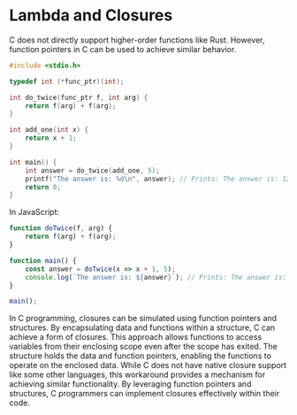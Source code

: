 # Lambda and Closures
C does not directly support higher-order functions like Rust. However, function pointers in C can be used to achieve similar behavior. 

```c
#include <stdio.h>

typedef int (*func_ptr)(int);

int do_twice(func_ptr f, int arg) {
    return f(arg) + f(arg);
}

int add_one(int x) {
    return x + 1;
}

int main() {
    int answer = do_twice(add_one, 5);
    printf("The answer is: %d\n", answer); // Prints: The answer is: 12
    return 0;
}
```

In JavaScript:

```js
function doTwice(f, arg) {
    return f(arg) + f(arg);
}

function main() {
    const answer = doTwice(x => x + 1, 5);
    console.log(`The answer is: ${answer}`); // Prints: The answer is: 12
}

main();

```

In C programming, closures can be simulated using function pointers and structures. By encapsulating data and functions within a structure, C can achieve a form of closures. This approach allows functions to access variables from their enclosing scope even after the scope has exited. The structure holds the data and function pointers, enabling the functions to operate on the enclosed data. While C does not have native closure support like some other languages, this workaround provides a mechanism for achieving similar functionality. By leveraging function pointers and structures, C programmers can implement closures effectively within their code.